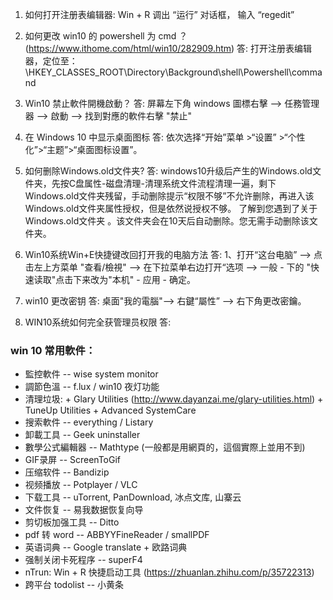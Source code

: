 
1. 如何打开注册表编辑器: Win + R 调出 “运行” 对话框， 输入 “regedit”

2. 如何更改 win10 的 powershell 为 cmd ？  <br/>
    (https://www.ithome.com/html/win10/282909.htm)
    答: 打开注册表编辑器，定位至： \HKEY_CLASSES_ROOT\Directory\Background\shell\Powershell\command
    
3. Win10 禁止軟件開機啟動？
    答: 屏幕左下角 windows 圖標右擊 --> 任務管理器 --> 啟動 --> 找到對應的軟件右擊 "禁止"  
   
4. 在 Windows 10 中显示桌面图标
    答: 依次选择“开始”菜单  >“设置” >“个性化”>“主题”>“桌面图标设置”。

5. 如何删除Windows.old文件夹?
    答: windows10升级后产生的Windows.old文件夹，先按C盘属性-磁盘清理-清理系统文件流程清理一遍，剩下Windows.old文件夹残留，手动删除提示“权限不够”不允许删除，再进入该Windows.old文件夹属性授权，但是依然说授权不够。
   了解到您遇到了关于Windows.old文件夹 。该文件夹会在10天后自动删除。您无需手动删除该文件夹。
  
6. Win10系统Win+E快捷键改回打开我的电脑方法
    答: 1、打开“这台电脑”  --> 点击左上方菜单 "查看/檢視" --> 在下拉菜单右边打开“选项 --> 一般 - 下的 "快速读取"点击下来改为"本机" - 应用 - 确定。
    
7. win10 更改密钥
    答: 桌面"我的電腦"--> 右鍵“屬性” --> 右下角更改密鑰。    
    
8. WIN10系统如何完全获管理员权限
    答:  
    

### win 10 常用軟件：
  - 監控軟件 -- wise system monitor
  - 調節色溫 -- f.lux / win10 夜灯功能
  - 清理垃圾: 
        + Glary Utilities (http://www.dayanzai.me/glary-utilities.html)
        + TuneUp Utilities
        + Advanced SystemCare
  - 搜索軟件 -- everything / Listary
  - 卸載工具 -- Geek uninstaller
  - 數學公式編輯器 -- Mathtype (一般都是用網頁的，這個實際上並用不到)
  - GIF录屏 -- ScreenToGif
  - 压缩软件 -- Bandizip
  - 视频播放 -- Potplayer / VLC
  - 下载工具 -- uTorrent, PanDownload, 冰点文库, 山寨云
  - 文件恢复 -- 易我数据恢复向导
  - 剪切板加强工具 -- Ditto
  - pdf 转 word -- ABBYYFineReader / smallPDF
  - 英语词典 -- Google translate + 欧路词典
  - 强制关闭卡死程序 -- superF4
  - nTrun: Win + R 快捷启动工具 (https://zhuanlan.zhihu.com/p/35722313)
  - 跨平台 todolist -- 小黄条